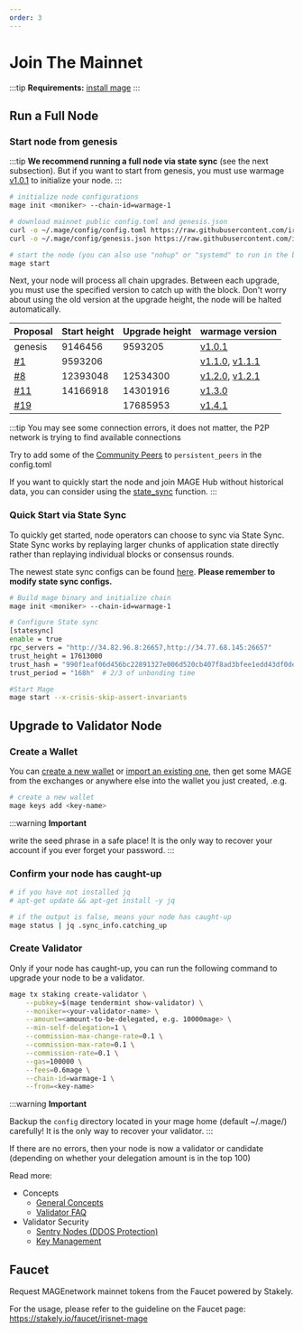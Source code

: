 ```yaml
---
order: 3
---
```


# Join The Mainnet

:::tip
**Requirements:** [install mage](install.md)
:::

## Run a Full Node

### Start node from genesis

:::tip
**We recommend running a full node via state sync** (see the next subsection). But if you want to start from genesis, you must use warmage [v1.0.1](https://github.com/warmage-sports/warmage/releases/tag/v1.0.1) to initialize your node.
:::

```bash
# initialize node configurations
mage init <moniker> --chain-id=warmage-1

# download mainnet public config.toml and genesis.json
curl -o ~/.mage/config/config.toml https://raw.githubusercontent.com/irisnet/mainnet/master/config/config.toml
curl -o ~/.mage/config/genesis.json https://raw.githubusercontent.com/irisnet/mainnet/master/config/genesis.json

# start the node (you can also use "nohup" or "systemd" to run in the background)
mage start
```

Next, your node will process all chain upgrades. Between each upgrade, you must use the specified version to catch up with the block. Don't worry about using the old version at the upgrade height, the node will be halted automatically.

| Proposal | Start height | Upgrade height | warmage version |
| -------- | ------------ | -------------- | ----- |
| genesis  |  9146456     |  9593205  | [v1.0.1](https://github.com/warmage-sports/warmage/releases/tag/v1.0.1) |
| [#1](https://warmage.iobscan.io/#/ProposalsDetail/1)  |  9593206     |    | [v1.1.0](https://github.com/warmage-sports/warmage/releases/tag/v1.1.0), [v1.1.1](https://github.com/warmage-sports/warmage/releases/tag/v1.1.1)|
| [#8](https://warmage.iobscan.io/#/ProposalsDetail/8)  |  12393048     | 12534300 | [v1.2.0](https://github.com/warmage-sports/warmage/releases/tag/v1.2.0), [v1.2.1](https://github.com/warmage-sports/warmage/releases/tag/v1.2.1) |
| [#11](https://warmage.iobscan.io/#/ProposalsDetail/11)  |  14166918     |  14301916  | [v1.3.0](https://github.com/warmage-sports/warmage/releases/tag/v1.3.0) |
| [#19](https://warmage.iobscan.io/#/gov/proposals/19)  |       |  17685953  | [v1.4.1](https://github.com/warmage-sports/warmage/releases/tag/v1.4.1) |

:::tip
You may see some connection errors, it does not matter, the P2P network is trying to find available connections

Try to add some of the [Community Peers](https://github.com/irisnet/mainnet/blob/master/config/community-peers.md) to `persistent_peers` in the config.toml

If you want to quickly start the node and join MAGE Hub without historical data, you can consider using the [state_sync](./state-sync.md) function.
:::

### Quick Start via State Sync

To quickly get started, node operators can choose to sync via State Sync. State Sync works by replaying larger chunks of application state directly rather than replaying individual blocks or consensus rounds.

The newest state sync configs can be found [here](https://ping.pub/mage/statesync). **Please remember to modify state sync configs.**

```bash
# Build mage binary and initialize chain
mage init <moniker> --chain-id=warmage-1

# Configure State sync
[statesync]
enable = true
rpc_servers = "http://34.82.96.8:26657,http://34.77.68.145:26657"
trust_height = 17613000
trust_hash = "990f1eaf06d456bc22891327e006d520cb407f8ad3bfee1edd43df0de1e1da1c"
trust_period = "168h"  # 2/3 of unbonding time

#Start Mage
mage start --x-crisis-skip-assert-invariants
```

## Upgrade to Validator Node

### Create a Wallet

You can [create a new wallet](../cli-client/keys.md#create-a-new-key) or [import an existing one](../cli-client/keys.md#recover-an-existing-key-from-seed-phrase), then get some MAGE from the exchanges or anywhere else into the wallet you just created, .e.g.

```bash
# create a new wallet
mage keys add <key-name>
```

:::warning
**Important**

write the seed phrase in a safe place! It is the only way to recover your account if you ever forget your password.
:::

### Confirm your node has caught-up

```bash
# if you have not installed jq
# apt-get update && apt-get install -y jq

# if the output is false, means your node has caught-up
mage status | jq .sync_info.catching_up
```

### Create Validator

Only if your node has caught-up, you can run the following command to upgrade your node to be a validator.

```bash
mage tx staking create-validator \
    --pubkey=$(mage tendermint show-validator) \
    --moniker=<your-validator-name> \
    --amount=<amount-to-be-delegated, e.g. 10000mage> \
    --min-self-delegation=1 \
    --commission-max-change-rate=0.1 \
    --commission-max-rate=0.1 \
    --commission-rate=0.1 \
    --gas=100000 \
    --fees=0.6mage \
    --chain-id=warmage-1 \
    --from=<key-name>
```

:::warning
**Important**

Backup the `config` directory located in your mage home (default ~/.mage/) carefully! It is the only way to recover your validator.
:::

If there are no errors, then your node is now a validator or candidate (depending on whether your delegation amount is in the top 100)

Read more:

- Concepts
  - [General Concepts](../concepts/general-concepts.md)
  - [Validator FAQ](../concepts/validator-faq.md)
- Validator Security
  - [Sentry Nodes (DDOS Protection)](../concepts/sentry-nodes.md)
  - [Key Management](../tools/kms.md)

## Faucet

Request MAGEnetwork mainnet tokens from the Faucet powered by Stakely.

For the usage, please refer to the guideline on the Faucet page: https://stakely.io/faucet/irisnet-mage

